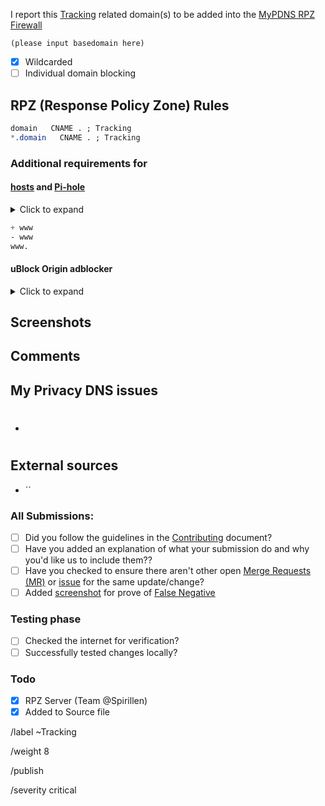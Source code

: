 I report this [Tracking] related domain(s) to be added into the [MyPDNS RPZ Firewall][mpdrf]

```
(please input basedomain here)
```

- [X] Wildcarded
- [ ] Individual domain blocking

## RPZ (Response Policy Zone) Rules

```css
domain   CNAME . ; Tracking
*.domain   CNAME . ; Tracking
```

### Additional requirements for

#### [hosts] and [Pi-hole]
<details><summary>Click to expand</summary>

```css
NULL
```

</details>

```css
+ www
- www
www.
```

#### uBlock Origin adblocker
<details><summary>Click to expand</summary>

```css
N/A
```

</details>

## Screenshots


## Comments
<!-- Be as clear as possible: nobody can read your mind, and nobody is looking at your issue over your shoulder. -->

## My Privacy DNS issues

- #

## External sources
<!-- If you found this domain on another issueboard -->
- ``

### All Submissions:
- [ ] Did you follow the guidelines in the [Contributing](CONTRIBUTING.md)
	  document?
- [ ] Have you added an explanation of what your submission do and why you'd
	  like us to include them??
- [ ] Have you checked to ensure there aren't other open
      [Merge Requests (MR)][MR] or [issue] for the same update/change?
- [ ] Added [screenshot] for prove of [False Negative][FN]

### Testing phase
- [ ] Checked the internet for verification?
- [ ] Successfully tested changes locally?

### Todo
- [X] RPZ Server (Team \@Spirillen)
- [X] Added to Source file

/label ~Tracking

/weight 8

/publish

/severity critical

[FN]: https://mypdns.org/MypDNS/support/-/wikis/False-Negative "About False Positive"
[hosts]: https://mypdns.org/mypdns/support/-/wikis/dns/DnsHosts "Hosts files a outdated blacklist format"
[issue]: https://mypdns.org/my-privacy-dns/matrix/-/issues "My Privacy DNS Domain records"
[mpdrf]: https://mypdns.org/my-privacy-dns/matrix/-/tree/master/source/porn_filters "My Privacy DNS RPZ Parental Firewall Filter"
[MR]: https://mypdns.org/my-privacy-dns/matrix/-/merge_requests "My Privacy DNS Merge Requests"
[Pi-hole]: https://mypdns.org/my-privacy-dns/matrix/-/blob/master/source/porn_filters/README.md#pi-hole
[Pi-hole]: https://mypdns.org/my-privacy-dns/matrix/-/blob/master/source/porn_filters/README.md#pi-hole "What is Pi-hole and it limitations"
[screenshot]: https://mypdns.org/MypDNS/support/-/wikis/Screenshot "What is a screenshot"
[Tracking]: https://mypdns.org/mypdns/support/-/wikis/Categories/Trackware
